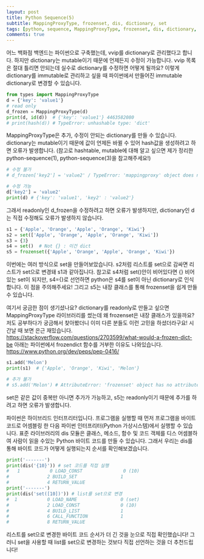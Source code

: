 ```yaml
---
layout: post
title: Python Sequence(5)
subtitle: MappingProxyType, frozenset, dis, dictionary, set
tags: [python, sequence, MappingProxyType, frozenset, dis, dictionary, set]
comments: true
---
```


어느 백화점 백엔드는 파이썬으로 구축했는데, vvip를 dictionary로 관리했다고 합니다. 하지만 dictionary는 mutable이기 때문에 언제든지 수정이 가능합니다. vvip 목록은 절대 틀리면 안되는데 실수로 dictionary를 수정하면 어떻게 될까요?
이렇게 dictionary를 immutable로 관리하고 싶을 때 파이썬에서 만들어진 immutable dictionary로 변경할 수 있습니다.

```python
from types import MappingProxyType
d = {'key': 'value1'}
# read only
d_frozen = MappingProxyType(d)
print(d, id(d))  # {'key': 'value1'} 4463582080
# print(hash(d)) # TypeError: unhashable type: 'dict'
```

MappingProxyType은 추가, 수정이 안되는 dictionary를 만들 수 있습니다. dictionary는 mutable이기 때문에 값이 언제든 바뀔 수 있어 hash값을 생성하려고 하면 오류가 발생합니다.
(참고로 hashtable, mutable에 대해 알고 싶으면 제가 정리한 python-sequence(1), python-sequence(3)을 참고해주세요!)

```python
# 수정 불가
# d_frozen['key2'] = 'value2' / TypeError: 'mappingproxy' object does not support item assignment

# 수정 가능
d['key2'] = 'value2'
print(d) # {'key': 'value1', 'key2' : 'value2'}
```

그래서 readonly인 d_frozen을 수정하려고 하면 오류가 발생하지만, dictionary인 d는 직접 수정해도 오류가 발생하지 않습니다.

```python
s1 = {'Apple', 'Orange', 'Apple', 'Orange', 'Kiwi'}
s2 = set(['Apple', 'Orange', 'Apple', 'Orange', 'Kiwi'])
s3 = {3}
s4 = set()  # Not {} : 이건 dict
s5 = frozenset({'Apple', 'Orange', 'Apple', 'Orange', 'Kiwi'})
```

이번에는 여러 방식으로 set을 만들어보았습니다. s2처럼 리스트를 set으로 감싸면 리스트가 set으로 변경돼 s1과 같아집니다.
참고로 s4처럼 set()안이 비어있다면 {} 비어있는 set이 되지만, s4={}로 선언하면 python은 s4를 set이 아닌 dictionary로 인식합니다. 이 점을 주의해주세요! 그리고 s5는 내장 클래스를 통해 frozenset을 쉽게 만들 수 있습니다.

여기서 궁금한 점이 생기셨나요? dictionary를 readonly로 만들고 싶으면 MappingProxyType 라이브러리를 썼는데 왜 frozenset은 내장 클래스가 있을까요?
저도 공부하다가 궁금해서 찾아봤더니 이미 다른 분들도 이런 고민을 하셨더라구요! 시간날 때 보면 은근 재밌습니다.
<https://stackoverflow.com/questions/2703599/what-would-a-frozen-dict-be>
아래는 파이썬에서 frozendict 함수를 거부한 이유도 나와있습니다.
<https://www.python.org/dev/peps/pep-0416/>

```python
s1.add('Melon')
print(s1)  # {'Apple', 'Orange', 'Kiwi', 'Melon'}

# 추가 불가
# s5.add('Melon') # AttributeError: 'frozenset' object has no attribute 'add'
```

set은 같은 값이 중복만 아니면 추가가 가능하고, s5는 readonly이기 때문에 추가를 하려고 하면 오류가 발생합니다.

파이썬은 하이브리드 인터프리터입니다. 프로그램을 실행할 때 먼저 프로그램을 바이트 코드로 어셈블링 한 다음 파이썬 인터프리터(Python 가상시스템)에서 실행할 수 있습니다. 표준 라이브러리의 dis 모듈은 클래스, 메소드, 함수 및 코드 객체를 디스 어셈블하여 사람이 읽을 수있는 Python 바이트 코드를 만들 수 있습니다.
그래서 우리는 dis를 통해 바이트 코드가 어떻게 실행되는지 순서를 확인해보겠습니다.

```python
print('-------')
print(dis('{10}')) # set 코드를 직접 실행
#   1           0 LOAD_CONST               0 (10)
#              2 BUILD_SET                1
#              4 RETURN_VALUE
print('-------')
print(dis('set([10])')) # list를 set으로 변경
#  1           0 LOAD_NAME                0 (set)
#              2 LOAD_CONST               0 (10)
#              4 BUILD_LIST               1
#              6 CALL_FUNCTION            1
#              8 RETURN_VALUE
```

리스트를 set으로 변경한 바이트 코드 순서가 더 긴 것을 눈으로 직접 확인했습니다! 그러니 set을 사용할 때 list를 set으로 변경하는 것보다 직접 선언하는 것을 더 추천드립니다!
